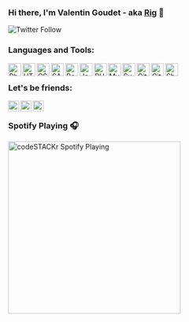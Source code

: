 ### Hi there, I'm Valentin Goudet - aka <a href="https://twitter.com/rigpga">Rig</a> 👋

<img alt="Twitter Follow" src="https://img.shields.io/twitter/follow/rigpga?color=%2300acee&label=FOLLOW%20ME%20%28FR%29&style=for-the-badge"><br/>

### Languages and Tools:

<img align="left" alt="PhpStorm" title="PhpStorm" width="26px" src="https://github.com/ValentinGoudet/ValentinGoudet/.github/images/phpstorm.jpg" />
<img align="left" alt="HTML5" title="HTML5" width="26px" src=""https://github.com/ValentinGoudet/ValentinGoudet/.github/images/html.jpg" />
<img align="left" alt="CSS3" title="CSS3" width="26px" src=""https://github.com/ValentinGoudet/ValentinGoudet/.github/images/css.jpg" />
<img align="left" alt="SASS" title="SASS" width="26px" src=""https://github.com/ValentinGoudet/ValentinGoudet/.github/images/sass.jpg" />
<img align="left" alt="Bootstrap" title="Bootstrap" width="26px" src=""https://github.com/ValentinGoudet/ValentinGoudet/.github/images/bootstrap.jpg" />
<img align="left" alt="Javascript" title="Javascript" width="26px" src=""https://github.com/ValentinGoudet/ValentinGoudet/.github/images/javascript.jpg" />
<img align="left" alt="PHP" title="PHP" width="26px" src=""https://github.com/ValentinGoudet/ValentinGoudet/.github/images/php.jpg" />
<img align="left" alt="MySQL" title="MySQL" width="26px" src=""https://github.com/ValentinGoudet/ValentinGoudet/.github/images/mysql.jpg" />
<img align="left" alt="Symfony" title="Symfony" width="26px" src=""https://github.com/ValentinGoudet/ValentinGoudet/.github/images/symfony.jpg" />
<img align="left" alt="Git" title="Git" width="26px" src=""https://github.com/ValentinGoudet/ValentinGoudet/.github/images/git.jpg" />
<img align="left" alt="Github" title="Github" width="26px" src=""https://github.com/ValentinGoudet/ValentinGoudet/.github/images/github.jpg" />
<img align="left" alt="Sh" title="Sh" width="26px" src=""https://github.com/ValentinGoudet/ValentinGoudet/.github/images/sh.jpg" /><br/>


### Let's be friends:

<a href="https://twitter.com/rigpga"><img align="left" alt="ValentinGoudet | Twitter" width="22px" src="https://cdn.jsdelivr.net/npm/simple-icons@v3/icons/twitter.svg" /></a>
<a href="https://www.linkedin.com/in/valentin-goudet/"><img align="left" alt="ValentinGoudet | LinkedIn" width="22px" src="https://cdn.jsdelivr.net/npm/simple-icons@v3/icons/linkedin.svg" /></a>
<a href="https://www.instagram.com/rigpga/"><img align="left" alt="ValentinGoudet | Instagram" width="22px" src="https://cdn.jsdelivr.net/npm/simple-icons@v3/icons/instagram.svg" /></a><br/>


### Spotify Playing 🎧
[<img src="https://now-playing-codestackr.vercel.app/api/spotify-playing" alt="codeSTACKr Spotify Playing" width="350" />](https://open.spotify.com/user/bpubqbliim0yrmc9umi3o530m)
